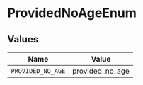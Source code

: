 # ProvidedNoAgeEnum


## Values

| Name              | Value             |
| ----------------- | ----------------- |
| `PROVIDED_NO_AGE` | provided_no_age   |